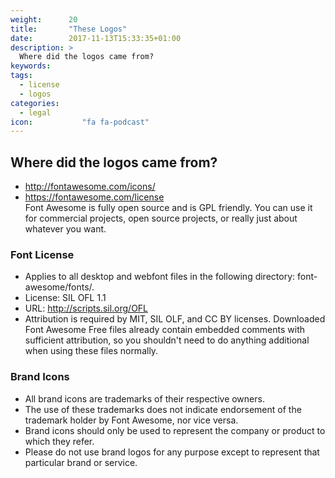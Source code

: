 ```yaml
---
weight:      20
title:       "These Logos"
date:        2017-11-13T15:33:35+01:00
description: >
  Where did the logos came from?
keywords:
tags:
  - license
  - logos
categories:
  - legal
icon:           "fa fa-podcast"
---
```


## Where did the logos came from?

* http://fontawesome.com/icons/
* https://fontawesome.com/license   
  Font Awesome is fully open source and is GPL friendly. You can use it
for commercial projects, open source projects, or really just about
whatever you want.


### Font License

* Applies to all desktop and webfont files in the following directory: font-awesome/fonts/.
* License: SIL OFL 1.1
* URL: http://scripts.sil.org/OFL
* Attribution is required by MIT, SIL OLF, and CC BY
  licenses. Downloaded Font Awesome Free files already contain embedded
  comments with sufficient attribution, so you shouldn't need to do
  anything additional when using these files normally.


### Brand Icons

* All brand icons are trademarks of their respective owners.
* The use of these trademarks does not indicate endorsement of the trademark holder by Font Awesome, nor vice versa.
* Brand icons should only be used to represent the company or product to which they refer.
* Please do not use brand logos for any purpose except to represent that particular brand or service.

